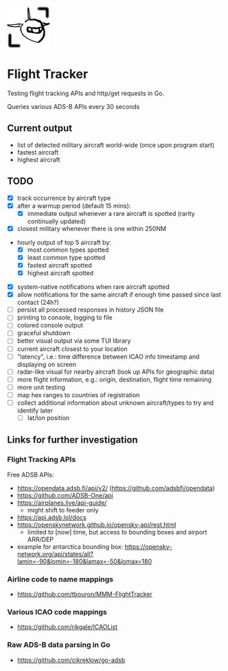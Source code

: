 [<img src="./assets/icon.png" width="100" />](./assets/icon.png)

# Flight Tracker

Testing flight tracking APIs and http/get requests in Go.

Queries various ADS-B APIs every 30 seconds

## Current output

- list of detected military aircraft world-wide (once upon program start)
- fastest aircraft
- highest aircraft

## TODO

- [x] track occurrence by aircraft type
- [x] after a warmup period (default 15 mins):
  - [x] immediate output whenever a rare aircraft is spotted (rarity continually updated)
- [x] closest military whenever there is one within 250NM
- hourly output of top 5 aircraft by:
  - [x] most common types spotted
  - [x] least common type spotted
  - [x] fastest aircraft spotted
  - [x] highest aircraft spotted
- [x] system-native notifications when rare aircraft spotted
- [x] allow notifications for the same aircraft if enough time passed since last contact (24h?)
- [ ] persist all processed responses in history JSON file
- [ ] printing to console, logging to file
- [ ] colored console output
- [ ] graceful shutdown
- [ ] better visual output via some TUI library
- [ ] current aircraft closest to your location
- [ ] "latency", i.e.: time difference between ICAO info timestamp and displaying on screen
- [ ] radar-like visual for nearby aircraft (look up APIs for geographic data)
- [ ] more flight information, e.g.: origin, destination, flight time remaining
- [ ] more unit testing
- [ ] map hex ranges to countries of registration
- [ ] collect additional information about unknown aircraft/types to try and identify later
  - [ ] lat/lon position

## Links for further investigation

### Flight Tracking APIs

Free ADSB APIs:

 - https://opendata.adsb.fi/api/v2/ (https://github.com/adsbfi/opendata)
 - https://github.com/ADSB-One/api
 - https://airplanes.live/api-guide/
   - might shift to feeder only
 - https://api.adsb.lol/docs
 - https://openskynetwork.github.io/opensky-api/rest.html
   - limited to [now] time, but access to bounding boxes and airport ARR/DEP
 - example for antarctica bounding box: https://opensky-network.org/api/states/all?lamin=-90&lomin=-180&lamax=-50&lomax=180

### Airline code to name mappings

- https://github.com/tbouron/MMM-FlightTracker

### Various ICAO code mappings

- https://github.com/rikgale/ICAOList

### Raw ADS-B data parsing in Go

- https://github.com/cjkreklow/go-adsb
